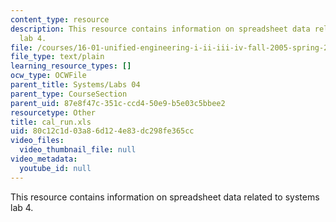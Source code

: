 ```yaml
---
content_type: resource
description: This resource contains information on spreadsheet data related to systems
  lab 4.
file: /courses/16-01-unified-engineering-i-ii-iii-iv-fall-2005-spring-2006/80c12c1d03a86d124e83dc298fe365cc_cal_run.xls
file_type: text/plain
learning_resource_types: []
ocw_type: OCWFile
parent_title: Systems/Labs 04
parent_type: CourseSection
parent_uid: 87e8f47c-351c-ccd4-50e9-b5e03c5bbee2
resourcetype: Other
title: cal_run.xls
uid: 80c12c1d-03a8-6d12-4e83-dc298fe365cc
video_files:
  video_thumbnail_file: null
video_metadata:
  youtube_id: null
---
```

This resource contains information on spreadsheet data related to systems lab 4.

